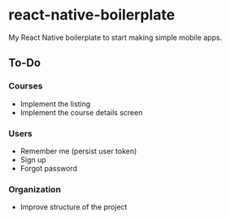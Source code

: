 # react-native-boilerplate

My React Native boilerplate to start making simple mobile apps. 

## To-Do

### Courses

- Implement the listing
- Implement the course details screen

### Users

- Remember me (persist user token)
- Sign up
- Forgot password

### Organization

- Improve structure of the project